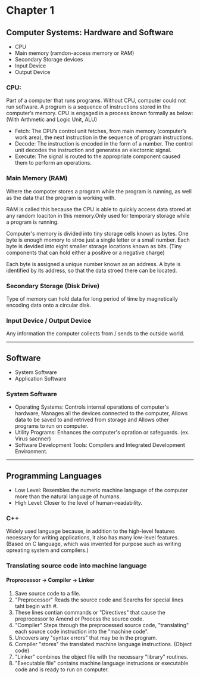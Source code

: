 # Chapter 1

## Computer Systems: Hardware and Software
- CPU
- Main memory (ramdon-access memory or RAM)
- Secondary Storage devices
- Input Device
- Output Device

### CPU: 	
Part of a computer that runs programs. Without CPU, computer could not run software.
A program is a sequence of instructions stored in the computer’s memory. CPU is engaged in a process known formally as below: (With Arthmetic and Logic Unit, ALU)

- Fetch: The CPU’s control unit fetches, from main memory (computer’s work area), the next instruction in the sequence of program instructions. 
- Decode: The instruction is encoded in the form of a number. The control unit decodes the instruction and generates an electornic signal.
- Execute: The signal is routed to the appropriate component caused them to perform an operations.


### Main Memory (RAM)
Where the compoter stores a program while the program is running, as well as the data that the program is working with.

RAM is called this because the CPU is able to quickly access data stored at any random loaciton in this memory.Only used for temporary storage while a program is running.

Computer's memory is divided into tiny storage cells known as bytes. One byte is enough momory to stroe just a single letter or a small number. Each byte is devided into eight smaller storage locations known as bits. (Tiny components that can hold either a positive or a negative charge)

Each byte is assigned a unique number known as an address. A byte is identified by its address, so that the data stroed there can be located.

### Secondary Storage (Disk Drive)
Type of memory can hold data for long period of time by magnetically encoding data onto a circular disk.

### Input Device / Output Device
Any information the computer collects from / sends to the outside world.

***

## Software
- System Software 
- Application Software

### System Software
- Operating Systems: Controls internal operations of computer's hardware, Manages all the devices connected to the computer, Allows data to be saved to and retrived from storage and Allows other programs to run on computer.
- Utility Programs: Enhances the computer's opration or safeguards. (ex. Virus sacnner)
- Software Development Tools: Compilers and Integrated Development Environment.

***

## Programming Languages
- Low Level: Resembles the numeric machine language of the computer more than the natural language of humans.
- High Level: Closer to the level of human-readability.

### C++
Widely used language because, in addition to the high-level features necessary for writing applications, it also has many low-level features.(Based on C language, which was invented for purpose such as writing opreating system and compilers.)

### Translating source code into machine language
#### Proprocessor -> Compiler -> Linker
1. Save source code to a file.
2. "Preprocessor" Reads the source code and Searchs for special lines taht begin with #.
3. These lines contian commands or "Directives" that cause the preprocessor to Amend or Process the source code.
4. "Compiler" Steps through the preprocessed source code, "translating" each source code instruction into the "machine code".
5. Uncovers any "syntax errors" that may be in the program.
6. Compiler "stores" the translated machine language instructions. (Object code)
7. "Linker" combines the object file with the necessary "library" routines.
8. "Executable file" contains machine language instrucions or executable code and is ready to run on computer.


